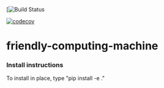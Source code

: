 [![Build Status](https://travis-ci.org/psavery/friendly-computing-machine.svg?branch=master)

[![codecov](https://codecov.io/gh/psavery/friendly-computing-machine/branch/master/graph/badge.svg)](https://codecov.io/gh/psavery/friendly-computing-machine)



# friendly-computing-machine

### Install instructions
To install in place, type "pip install -e ."
